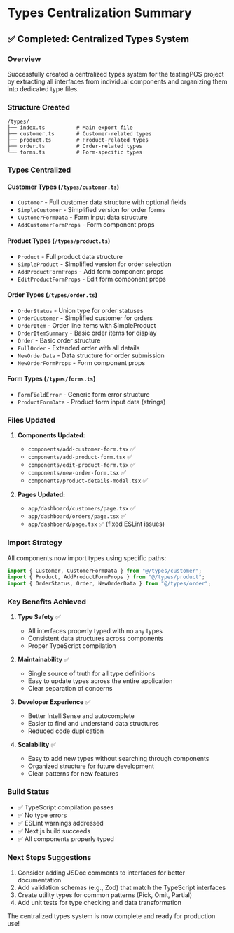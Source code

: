 # Types Centralization Summary

## ✅ Completed: Centralized Types System

### Overview
Successfully created a centralized types system for the testingPOS project by extracting all interfaces from individual components and organizing them into dedicated type files.

### Structure Created
```
/types/
├── index.ts          # Main export file
├── customer.ts       # Customer-related types
├── product.ts        # Product-related types 
├── order.ts          # Order-related types
└── forms.ts          # Form-specific types
```

### Types Centralized

#### Customer Types (`/types/customer.ts`)
- `Customer` - Full customer data structure with optional fields
- `SimpleCustomer` - Simplified version for order forms
- `CustomerFormData` - Form input data structure
- `AddCustomerFormProps` - Form component props

#### Product Types (`/types/product.ts`)
- `Product` - Full product data structure
- `SimpleProduct` - Simplified version for order selection
- `AddProductFormProps` - Add form component props
- `EditProductFormProps` - Edit form component props

#### Order Types (`/types/order.ts`)
- `OrderStatus` - Union type for order statuses
- `OrderCustomer` - Simplified customer for orders
- `OrderItem` - Order line items with SimpleProduct
- `OrderItemSummary` - Basic order items for display
- `Order` - Basic order structure
- `FullOrder` - Extended order with all details
- `NewOrderData` - Data structure for order submission
- `NewOrderFormProps` - Form component props

#### Form Types (`/types/forms.ts`)
- `FormFieldError` - Generic form error structure
- `ProductFormData` - Product form input data (strings)

### Files Updated
1. **Components Updated:**
   - `components/add-customer-form.tsx` ✅
   - `components/add-product-form.tsx` ✅
   - `components/edit-product-form.tsx` ✅
   - `components/new-order-form.tsx` ✅
   - `components/product-details-modal.tsx` ✅

2. **Pages Updated:**
   - `app/dashboard/customers/page.tsx` ✅
   - `app/dashboard/orders/page.tsx` ✅
   - `app/dashboard/page.tsx` ✅ (fixed ESLint issues)

### Import Strategy
All components now import types using specific paths:
```typescript
import { Customer, CustomerFormData } from "@/types/customer";
import { Product, AddProductFormProps } from "@/types/product";
import { OrderStatus, Order, NewOrderData } from "@/types/order";
```

### Key Benefits Achieved

1. **Type Safety** ✅
   - All interfaces properly typed with no `any` types
   - Consistent data structures across components
   - Proper TypeScript compilation

2. **Maintainability** ✅
   - Single source of truth for all type definitions
   - Easy to update types across the entire application
   - Clear separation of concerns

3. **Developer Experience** ✅
   - Better IntelliSense and autocomplete
   - Easier to find and understand data structures
   - Reduced code duplication

4. **Scalability** ✅
   - Easy to add new types without searching through components
   - Organized structure for future development
   - Clear patterns for new features

### Build Status
- ✅ TypeScript compilation passes
- ✅ No type errors
- ✅ ESLint warnings addressed
- ✅ Next.js build succeeds
- ✅ All components properly typed

### Next Steps Suggestions
1. Consider adding JSDoc comments to interfaces for better documentation
2. Add validation schemas (e.g., Zod) that match the TypeScript interfaces
3. Create utility types for common patterns (Pick, Omit, Partial)
4. Add unit tests for type checking and data transformation

The centralized types system is now complete and ready for production use!
